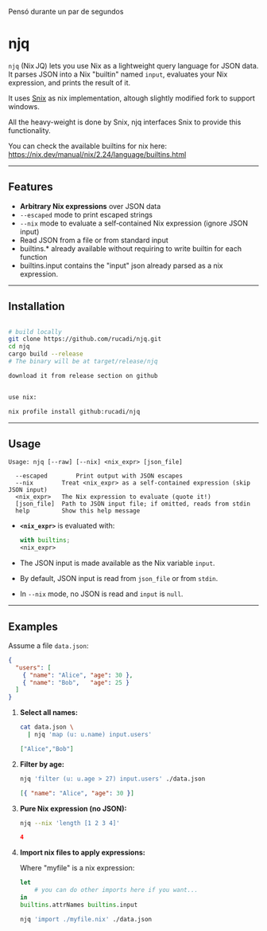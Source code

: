 Pensó durante un par de segundos


# njq

`njq` (Nix JQ) lets you use Nix as a lightweight query language for JSON data. 
It parses JSON into a Nix "builtin" named `input`, evaluates your Nix expression, and prints the result of it.

It uses [Snix](https://snix.dev/) as nix implementation, altough slightly modified fork to support windows.

All the heavy-weight is done by Snix, njq interfaces Snix to provide this functionality.

You can check the available builtins for nix here: https://nix.dev/manual/nix/2.24/language/builtins.html



---

## Features

* **Arbitrary Nix expressions** over JSON data
* `--escaped` mode to print escaped strings
* `--nix` mode to evaluate a self‑contained Nix expression (ignore JSON input)
* Read JSON from a file or from standard input
* builtins.* already available without requiring to write builtin for each function
* builtins.input contains the "input" json already parsed as a nix expression.

---

## Installation

```bash

# build locally
git clone https://github.com/rucadi/njq.git
cd njq
cargo build --release
# The binary will be at target/release/njq

download it from release section on github


use nix:

nix profile install github:rucadi/njq
```

---

## Usage

```
Usage: njq [--raw] [--nix] <nix_expr> [json_file]

  --escaped        Print output with JSON escapes
  --nix        Treat <nix_expr> as a self‑contained expression (skip JSON input)
  <nix_expr>   The Nix expression to evaluate (quote it!)
  [json_file]  Path to JSON input file; if omitted, reads from stdin
  help         Show this help message
```

* **`<nix_expr>`** is evaluated with:

  ```nix
  with builtins;
  <nix_expr>
  ```
* The JSON input is made available as the Nix variable `input`.
* By default, JSON input is read from `json_file` or from `stdin`.
* In `--nix` mode, no JSON is read and `input` is `null`.

---

## Examples

Assume a file `data.json`:

```json
{
  "users": [
    { "name": "Alice", "age": 30 },
    { "name": "Bob",   "age": 25 }
  ]
}
```

1. **Select all names:**

   ```bash
   cat data.json \
     | njq 'map (u: u.name) input.users'
   ```

   ```json
   ["Alice","Bob"]
   ```

2. **Filter by age:**

   ```bash
   njq 'filter (u: u.age > 27) input.users' ./data.json
   ```

   ```json
   [{ "name": "Alice", "age": 30 }]
   ```


3. **Pure Nix expression (no JSON):**

   ```bash
   njq --nix 'length [1 2 3 4]'
   ```

   ```json
   4
   ```
4. **Import nix files to apply expressions:**

    Where "myfile" is a nix expression:
    ```nix
    let
        # you can do other imports here if you want... 
    in 
    builtins.attrNames builtins.input
    ```

    ```bash
    njq 'import ./myfile.nix' ./data.json
    ```
